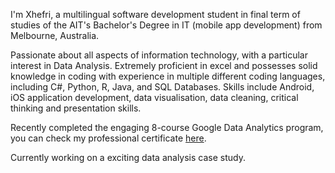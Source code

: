I'm Xhefri, a multilingual software development student in final term of studies of the AIT's Bachelor's Degree in IT (mobile app development) from Melbourne, Australia.

Passionate about all aspects of information technology, with a particular interest in Data Analysis.
Extremely proficient in excel and possesses solid knowledge in coding with experience in
multiple different coding languages, including C#, Python, R, Java, and SQL Databases.
Skills include Android, iOS application development, data visualisation, data cleaning, critical thinking and presentation skills.

Recently completed the engaging 8-course Google Data Analytics program, you can check my professional certificate [here](https://www.credly.com/badges/ad583e80-bd6c-4ea7-b1e9-32833e7c32ce/public_url).

Currently working on a exciting data analysis case study.


